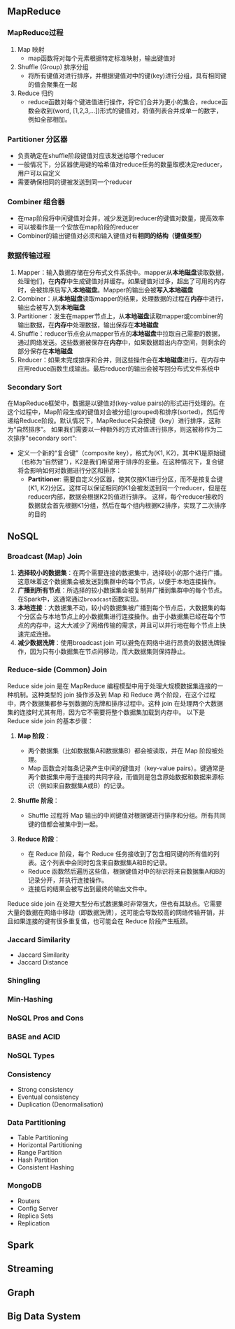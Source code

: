 ## MapReduce
### MapReduce过程
1. Map 映射
	- map函数将对每个元素根据特定标准映射，输出键值对
2. Shuffle (Group) 排序分组
	- 将所有键值对进行排序，并根据键值对中的键(key)进行分组，具有相同键的值会聚集在一起
3. Reduce 归约
	- reduce函数对每个键进值进行操作，将它们合并为更小的集合，reduce函数会收到(word, [1,2,3,...])形式的键值对，将值列表合并成单一的数字，例如全部相加。
### Partitioner 分区器
- 负责确定在shuffle阶段键值对应该发送给哪个reducer
- 一般情况下，分区器使用键的哈希值对reduce任务的数量取模决定reducer，用户可以自定义
- 需要确保相同的键被发送到同一个reducer
### Combiner 组合器
- 在map阶段将中间键值对合并，减少发送到reducer的键值对数量，提高效率
- 可以被看作是一个安放在map阶段的reducer
- Combiner的输出键值对必须和输入键值对有**相同的结构（键值类型）**
### 数据传输过程
1. Mapper：输入数据存储在分布式文件系统中。mapper从**本地磁盘**读取数据，处理他们，在**内存**中生成键值对并缓存。如果键值对过多，超出了可用的内存时，会被排序后写入**本地磁盘**。Mapper的输出会被**写入本地磁盘**
2. Combiner：从**本地磁盘**读取mapper的结果，处理数据的过程在**内存**中进行，输出会被写入到**本地磁盘**
3. Partitioner：发生在mapper节点上，从**本地磁盘**读取mapper或combiner的输出数据，在**内存**中处理数据，输出保存在**本地磁盘**
4. Shuffle：reducer节点会从mapper节点的**本地磁盘**中拉取自己需要的数据，通过网络发送。这些数据被保存在**内存**中，如果数据超出内存空间，则剩余的部分保存在**本地磁盘**
5. Reducer：如果未完成排序和合并，则这些操作会在**本地磁盘**进行。在内存中应用reduce函数生成输出。最后reducer的输出会被写回分布式文件系统中
### Secondary Sort
在MapReduce框架中，数据是以键值对(key-value pairs)的形式进行处理的。在这个过程中，Map阶段生成的键值对会被分组(grouped)和排序(sorted)，然后传递给Reduce阶段。默认情况下，MapReduce只会按键（key）进行排序，这称为“自然排序”。
如果我们需要以一种额外的方式对值进行排序，则这被称作为二次排序"secondary sort":
- 定义一个新的“复合键”（composite key），格式为(K1, K2)，其中K1是原始键（也称为“自然键”），K2是我们希望用于排序的变量。在这种情况下，复合键将会影响如何对数据进行分区和排序：
	- **Partitioner**: 需要自定义分区器，使其仅按K1进行分区，而不是按复合键(K1, K2)分区。这样可以保证相同的K1会被发送到同一个reducer，但是在reducer内部，数据会根据K2的值进行排序。
这样，每个reducer接收的数据就会首先根据K1分组，然后在每个组内根据K2排序，实现了二次排序的目的
## NoSQL
### Broadcast (Map) Join
1. **选择较小的数据集**：在两个需要连接的数据集中，选择较小的那个进行广播。这意味着这个数据集会被发送到集群中的每个节点，以便于本地连接操作。
2. **广播到所有节点**：所选择的较小数据集会被复制并广播到集群中的每个节点。在Spark中，这通常通过`broadcast`函数实现。
3. **本地连接**：大数据集不动，较小的数据集被广播到每个节点后，大数据集的每个分区会与本地节点上的小数据集进行连接操作。由于小数据集已经在每个节点的内存中，这大大减少了网络传输的需求，并且可以并行地在每个节点上快速完成连接。
4. **减少数据洗牌**：使用broadcast join 可以避免在网络中进行昂贵的数据洗牌操作，因为只有小数据集在节点间移动，而大数据集则保持静止。
### Reduce-side (Common) Join
Reduce side join 是在 MapReduce 编程模型中用于处理大规模数据集连接的一种机制。这种类型的 join 操作涉及到 Map 和 Reduce 两个阶段，在这个过程中，两个数据集都参与到数据的洗牌和排序过程中。这种 join 在处理两个大数据集的连接时尤其有用，因为它不需要将整个数据集加载到内存中。
以下是 Reduce side join 的基本步骤：
1. **Map 阶段**：
    - 两个数据集（比如数据集A和数据集B）都会被读取，并在 Map 阶段被处理。
    - Map 函数会对每条记录产生中间的键值对（key-value pairs）。键通常是两个数据集中用于连接的共同字段，而值则是包含原始数据和数据来源标识（例如来自数据集A或B）的记录。
2. **Shuffle 阶段**：
    - Shuffle 过程将 Map 输出的中间键值对根据键进行排序和分组。所有共同键的值都会被集中到一起。
3. **Reduce 阶段**：
    
    - 在 Reduce 阶段，每个 Reduce 任务接收到了包含相同键的所有值的列表。这个列表中会同时包含来自数据集A和B的记录。
    - Reduce 函数然后遍历这些值，根据键值对中的标识将来自数据集A和B的记录分开，并执行连接操作。
    - 连接后的结果会被写出到最终的输出文件中。

Reduce side join 在处理大型分布式数据集时非常强大，但也有其缺点。它需要大量的数据在网络中移动（即数据洗牌），这可能会导致较高的网络传输开销，并且如果连接的键有很多重复值，也可能会在 Reduce 阶段产生瓶颈。
### Jaccard Similarity
- Jaccard Similarity
- Jaccard Distance
### Shingling
### Min-Hashing
### NoSQL Pros and Cons

### BASE and ACID

### NoSQL Types

### Consistency
- Strong consistency
- Eventual consistency
- Duplication (Denormalisation)

### Data Partitioning
- Table Partitioning
- Horizontal Partitioning
- Range Partition
- Hash Partition
- Consistent Hashing
### MongoDB
- Routers
- Config Server
- Replica Sets
- Replication


## Spark

## Streaming

## Graph

## Big Data System
